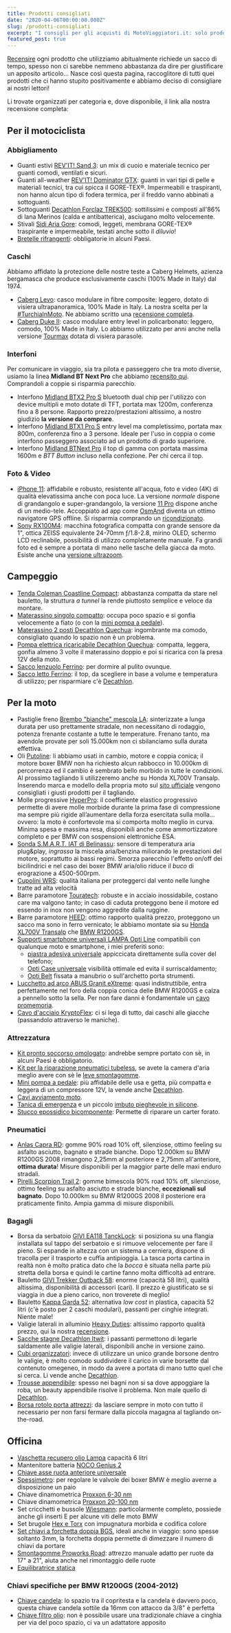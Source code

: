 ```yaml
---
title: Prodotti consigliati
date: "2020-04-06T00:00:00.000Z"
slug: /prodotti-consigliati
excerpt: "I consigli per gli acquisti di MotoViaggiatori.it: solo prodotti testati in viaggio e di cui siamo sicuri al 100%!"
featured_post: true
---
```


[Recensire](/categoria/recensioni) ogni prodotto che utilizziamo abitualmente richiede un sacco di tempo, spesso non ci sarebbe nemmeno abbastanza da dire per giustificare un apposito articolo… Nasce così questa pagina, raccoglitore di tutti quei prodotti che ci hanno stupito positivamente e abbiamo deciso di consigliare ai nostri lettori!

Li trovate organizzati per categoria e, dove disponibile, il link alla nostra recensione completa:

## Per il motociclista

### Abbigliamento

- Guanti estivi [REV'IT! Sand 3](https://amzn.to/3aGP43o): un mix di cuoio e materiale tecnico per guanti comodi, ventilati e sicuri.
- Guanti all-weather [REV'IT! Dominator GTX](https://amzn.to/2X4KS9K): guanti in vari tipi di pelle e materiali tecnici, tra cui spicca il GORE-TEX®. Impermeabili e traspiranti, non hanno alcun tipo di fodera termica, per il freddo vanno abbinati a sottoguanti.
- Sottoguanti [Decathlon Forclaz TREK500](https://www.decathlon.it/sottoguanti-trek500-lana--id_8555763.html): sottilissimi e composti all'86% di lana Merinos (calda e antibatterica), asciugano molto velocemente.
- Stivali [Sidi Aria Gore](https://amzn.to/3487307): comodi, leggeti, membrana GORE-TEX® traspirante e impermeabile, testati anche sotto il *diluvio*!
- [Bretelle rifrangenti](https://amzn.to/2I8UpWM): obbligatorie in alcuni Paesi.

### Caschi

Abbiamo affidato la protezione delle nostre teste a Caberg Helmets, azienza bergamasca che produce esclusivamente caschi (100% Made in Italy) dal 1974.

- [Caberg Levo](http://rover.ebay.com/rover/1/724-53478-19255-0/1?ff3=4&pub=5575226208&toolid=10001&campid=5337960068&customid=&mpre=https%3A%2F%2Fwww.ebay.it%2Fsch%2Fi.html%3F_from%3DR40%26_trksid%3Dm570.l1313%26_nkw%3Dcaberg%2Blevo%26_sacat%3D0): casco modulare in fibre composite: leggero, dotato di visiera ultrapanoramica, 100% Made in Italy. La nostra scelta per la [#TurchiaInMoto](/categoria/viaggi/turchia). Ne abbiamo scritto una [recensione completa](/2019/07/recensione-casco-modulare-caberg-levo).
- [Caberg Duke II](http://rover.ebay.com/rover/1/724-53478-19255-0/1?ff3=4&pub=5575226208&toolid=10001&campid=5337960068&customid=&mpre=https%3A%2F%2Fwww.ebay.it%2Fsch%2Fi.html%3F_odkw%3Dcaberg%2Blevo%26_osacat%3D0%26_from%3DR40%26_trksid%3Dp2045573.m570.l1313.TR1.TRC0.A0.H0.Xcaberg%2Bduke.TRS0%26_nkw%3Dcaberg%2Bduke%26_sacat%3D0): casco modulare entry level in policarbonato: leggero, comodo, 100% Made in Italy. Lo abbiamo utilizzato per anni anche nella versione [Tourmax](http://rover.ebay.com/rover/1/724-53478-19255-0/1?ff3=4&pub=5575226208&toolid=10001&campid=5337960068&customid=&mpre=https%3A%2F%2Fwww.ebay.it%2Fsch%2Fi.html%3F_odkw%3Dcaberg%2Bduke%26_osacat%3D0%26_from%3DR40%26_trksid%3Dp2045573.m570.l1313.TR5.TRC1.A0.H0.Xcaberg%2Btourmax.TRS0%26_nkw%3Dcaberg%2Btourmax%26_sacat%3D0) dotata di visiera parasole.

### Interfoni

Per comunicare in viaggio, sia tra pilota e passeggero che tra moto diverse, usiamo la linea **Midland BT Next Pro** che abbiamo [recensito qui](/2019/09/recensione-interfoni-midland-serie-bt-pro). Comprandoli a coppie si risparmia parecchio.

- Interfono [Midland BTX2 Pro S](http://rover.ebay.com/rover/1/724-53478-19255-0/1?ff3=4&pub=5575226208&toolid=10001&campid=5337960068&customid=&mpre=https%3A%2F%2Fwww.ebay.it%2Fsch%2Fi.html%3F_odkw%3Dmidland%2Bbtx1%2Bpro%2Bs%26_osacat%3D0%26_from%3DR40%26_trksid%3Dp2045573.m570.l1313.TR2.TRC1.A0.H0.Xmidland%2Bbtx2%2Bpro%2Bs.TRS0%26_nkw%3Dmidland%2Bbtx2%2Bpro%2Bs%26_sacat%3D0) bluetooth dual chip per l'utilizzo con device multipli e moto dotate di TFT, portata max 1200m, conferenza fino a 8 persone. Rapporto prezzo/prestazioni altissimo, a nostro giudizio **la versione da comprare**.
- Interfono [Midland BTX1 Pro S](http://rover.ebay.com/rover/1/724-53478-19255-0/1?ff3=4&pub=5575226208&toolid=10001&campid=5337960068&customid=&mpre=https%3A%2F%2Fwww.ebay.it%2Fsch%2Fi.html%3F_from%3DR40%26_trksid%3Dp2380057.m570.l1311.R1.TR5.TRC1.A0.H0.Xmidland%2Bbtx1%2B.TRS0%26_nkw%3Dmidland%2Bbtx1%2Bpro%2Bs%26_sacat%3D0) entry level ma completissimo, portata max 800m, conferenza fino a 3 persone. Ideale per l'uso in coppia o come interfono passeggero associato ad un prodotto di grado superiore.
- Interfono [Midland BTNext Pro](http://rover.ebay.com/rover/1/724-53478-19255-0/1?ff3=4&pub=5575226208&toolid=10001&campid=5337960068&customid=&mpre=https%3A%2F%2Fwww.ebay.it%2Fsch%2Fi.html%3F_odkw%3Dmidland%2Bbtx2%2Bpro%2Bs%26_osacat%3D0%26_from%3DR40%26_trksid%3Dp2045573.m570.l1311.R1.TR2.TRC1.A0.H2.Xmidland%2Bbt%2Bnext.TRS0%26_nkw%3Dmidland%2Bbt%2Bnext%2Bpro%26_sacat%3D0) il top di gamma con portata massima 1600m e *BTT Button* incluso nella confezione. Per chi cerca il top.

### Foto & Video

- [iPhone 11](https://amzn.to/3bKYBqg): affidabile e robusto, resistente all'acqua, foto e video (4K) di qualità elevatissima anche con poca luce. La versione *normale* dispone di grandangolo e super-grandangolo, la versione [11 Pro](https://amzn.to/3aItUCg) dispone anche di un medio-tele. Accoppiato ad app come [OsmAnd](https://itunes.apple.com/app/apple-store/id934850257) diventa un ottimo navigatore GPS offline. Si risparmia comprando un [ricondizionato](https://amzn.to/3dPGqBR).
- [Sony RX100M4](https://amzn.to/2Jy5wan): macchina fotografica compatta con grande sensore da 1", ottica ZEISS equivalente 24-70mm ƒ/1.8-2.8, mirino OLED, schermo LCD reclinabile, possibilità di utilizzo completamente manuale. Fa grandi foto ed è sempre a portata di mano nelle tasche della giacca da moto. Esiste anche una [versione ultrazoom](https://amzn.to/3bCYEEG).

## Campeggio

- [Tenda Coleman Coastline Compact](https://amzn.to/3bTONdF): abbastanza compatta da stare nel bauletto, la struttura *a tunnel* la rende piuttosto semplice e veloce da montare.
- [Materassino singolo compatto](https://amzn.to/3bYlQNV): occupa poco spazio e si gonfia velocemente a fiato (o con la [mini pompa a pedale](https://amzn.to/2I8Tiq8)).
- [Materassino 2 posti Decathlon Quechua](https://www.decathlon.it/materasso-gonfiabile-air-basic-id_8492757.html): ingombrante ma comodo, consigliato quando lo spazio non è un problema.
- [Pompa elettrica ricaricabile Decathlon Quechua](https://www.decathlon.it/pompa-elettrica-ricaricabile-id_8336472.html): compatta, leggera, gonfia almeno 3 volte il materassino doppio e poi si ricarica con la presa 12V della moto.
- [Sacco lenzuolo Ferrino](https://amzn.to/3dWEN5e): per dormire al pulito ovunque.
- [Sacco letto Ferrino](https://amzn.to/34fIVJl): il top, da scegliere in base a volume e temperatura di utilizzo; per risparmiare c'è [Decathlon](https://www.decathlon.it/C-800841-sacchi-a-pelo).

## Per la moto

- Pastiglie freno [Brembo "bianche" mescola LA](http://rover.ebay.com/rover/1/724-53478-19255-0/1?ff3=4&pub=5575226208&toolid=10001&campid=5337960068&customid=&mpre=https%3A%2F%2Fwww.ebay.it%2Fsch%2Fi.html%3F_odkw%3Danlas%2Bcapra%2Brd%26_osacat%3D0%26_from%3DR40%26_trksid%3Dp2045573.m570.l1313.TR12.TRC2.A0.H0.Xbrembo%2BLA.TRS0%26_nkw%3Dbrembo%2BLA%26_sacat%3D0): sinterizzate a lunga durata per uso prettamente stradale, non necessitano di rodaggio, potenza frenante costante a tutte le temperature. Frenano tanto, ma avendole provate per soli 15.000km non ci sbilanciamo sulla durata effettiva.
- Oli [Putoline](https://www.rinolfi.it/putoline): li abbiamo usati in cambio, motore e coppia conica; il motore boxer BMW non ha richiesto alcun rabbocco in 10.000km di percorrenza ed il cambio è sembrato bello morbido in tutte le condizioni. Al prossimo tagliando li utilizzeremo anche su Honda XL700V Transalp. Inserendo marca e modello della propria moto sul [sito ufficiale](https://www.putoline.com/en/) vengono consigliati i giusti prodotti per il tagliando.
- Molle progressive [HyperPro](https://www.wrs.it/it/130_hyperpro): il coefficiente elastico progressivo permette di avere molle morbide durante la prima fase di compressione ma sempre più rigide all’aumentare della forza esercitata sulla molla… ovvero: la moto è confortevole ma si comporta molto meglio in curva. Minima spesa e massima resa, disponibili anche come ammortizzatore completo e per BMW con sospensioni elettroniche ESA.
- [Sonda S.M.A.R.T. IAT di Belinassu](http://www.belinassu.it): sensore di temperatura aria plug&play, *ingrassa* la miscela aria/benzina miliorando le prestazioni del motore, soprattutto ai bassi regimi. Smorza parecchio l'effetto on/off dei bicilindrici e nel caso dei boxer BMW aria/olio riduce il *buco* di erograzione a 4500-500rpm.
- [Cupolini WRS](https://www.wrs.it/it/400-prodotti-wrs-cupolini): qualità italiana per proteggerci dal vento nelle lunghe tratte ad alta velocità
- Barre paramotore [Touratech](https://shop.touratech.it/per-la-moto/protezione.html#/products/1?category=10940): robuste e in acciaio inossidabile, costano care ma valgono tanto; in caso di caduta proteggono bene il motore ed essendo in inox non vengono aggredite dalla ruggine.
- Barre paramotore [HEED](http://rover.ebay.com/rover/1/724-53478-19255-0/1?ff3=4&pub=5575226208&toolid=10001&campid=5337960068&customid=&mpre=https%3A%2F%2Fwww.ebay.it%2Fstr%2Fheedmoto): ottimo rapporto qualità prezzo, proteggono un sacco ma sono in ferro vernicato; le abbiamo montate sia su [Honda XL700V Transalp](/2018/02/paramotore-heed-honda-xl-700-transalp/) che [BMW R1200GS](/2016/09/paramotore-tubolare-heed-bmw-r-1200-gs).
- [Supporti smartphone universali LAMPA Opti Line](https://amzn.to/2X9URux) compatibili con qualunque moto e smartphone, i miei preferiti sono:
  - [piastra adesiva universale](https://amzn.to/3bYw5ll) appiccicata direttamente sulla cover del telefono;
  - [Opti Case universale](https://amzn.to/39LRCMn) visibilità ottimale ed evita il surriscaldamento;
  - [Opti Belt](https://amzn.to/2V3eYrH) fissata a manubrio o sull'archetto porta strumenti.
- [Lucchetto ad arco ABUS Granit eXtreme](https://amzn.to/34mc2L2): quasi indistruttibile, entra perfettamente nel foro della coppia conica delle BMW R1200GS e calza a pennello sotto la sella. Per non fare danni è fondamentale un [cavo promemoria](https://amzn.to/34fxqBk).
- [Cavo d'acciaio KryptoFlex](https://amzn.to/2JVdN8F): ci si lega di tutto, dai caschi alle giacche (passandolo attraverso le maniche).

### Attrezzatura

- [Kit pronto soccorso omologato](https://amzn.to/2xWemfi): andrebbe sempre portato con sè, in alcuni Paesi è obbligatorio.
- [Kit per la riparazione pneumatici tubeless](https://amzn.to/2U1EYB6), se avete la camera d'aria meglio avere con sè le [leve smontagomme](https://amzn.to/2IaTGEf).
- [Mini pompa a pedale](https://amzn.to/2I8Tiq8): più affidabile delle usa e getta, più compatta e leggera di un compressore 12V, la vende anche [Decathlon](https://www.decathlon.it/pompa-a-colonna-520-id_8303660.html).
- [Cavi avviamento moto](https://amzn.to/2VukbYA).
- [Tanica di emergenza](https://amzn.to/3bW5e9r) e un piccolo [imbuto pieghevole in silicone](https://amzn.to/2P324X5).
- [Stucco epossidico bicomponente](https://amzn.to/2JJuYtu): Permette di riparare un carter forato.

### Pneumatici

- [Anlas Capra RD](http://rover.ebay.com/rover/1/724-53478-19255-0/1?ff3=4&pub=5575226208&toolid=10001&campid=5337960068&customid=&mpre=https%3A%2F%2Fwww.ebay.it%2Fsch%2Fi.html%3F_odkw%3Dmidland%2Bbtx2%2Bpro%2Bs%26_osacat%3D0%26_from%3DR40%26_trksid%3Dp2045573.m570.l1311.R1.TR2.TRC1.A0.H2.Xmidland%2Bbt%2Bnext.TRS0%26_nkw%3Dmidland%2Bbt%2Bnext%2Bpro%26_sacat%3D0): gomme 90% road 10% off, silenziose, ottimo feeling su asfalto asciutto, bagnato e strade bianche. Dopo 12.000km su BMW R1200GS 2008 rimangono 2,25mm al posteriore e 2,75mm all'anteriore, **ottima durata**! Misure disponibili per la maggior parte delle maxi enduro stradali.
- [Pirelli Scorpion Trail 2](http://rover.ebay.com/rover/1/724-53478-19255-0/1?ff3=4&pub=5575226208&toolid=10001&campid=5337960068&customid=&mpre=https%3A%2F%2Fwww.ebay.it%2Fsch%2Fi.html%3F_odkw%3Dpirelli%2Bscorpion%2Btrail%26_osacat%3D0%26_from%3DR40%26_trksid%3Dp2045573.m570.l1313.TR2.TRC1.A0.H0.Xpirelli%2Bscorpion%2Btrail%2B2.TRS0%26_nkw%3Dpirelli%2Bscorpion%2Btrail%2B2%26_sacat%3D0): gomme bimescola 90% road 10% off, silenziose, ottimo feeling su asfalto asciutto e strade bianche, **eccezionali sul bagnato**. Dopo 10.000km su BMW R1200GS 2008 il posteriore era praticamente finito. Ampia gamma di misure disponibili.

### Bagagli

- Borsa da serbatoio [GIVI EA118 TanckLock](https://amzn.to/2ytxT7l): si posiziona su una flangia installata sul tappo del serbatoio e si rimuove velocemente per fare il pieno. Si espande in altezza con un sistema a cerniera, dispone di tracolla per il trasporto e cuffia antipioggia. La tasca porta cartina in realtà non è molto pratica dato che la *bocca* è situata nella parte più stretta della borsa e quindi le cartine fanno molta difficoltà ad entrare.
- Bauletto [GIVI Trekker Outback 58](https://amzn.to/2U1xyxV): enorme (capacità 58 litri), qualità altissima, disponibilità di accessori (cari). Il prezzo è giustificato se si viaggia in due a pieno carico, non troverete di meglio!
- Bauletto [Kappa Garda 52](https://amzn.to/2U1xyxV): alternativa *low cost* in plastica, capacità 52 litri (c'è posto per 2 caschi modulari), passanti per cinghie integrati. Niente male!
- Valigie laterali in alluminio [Heavy Duties](https://heavyduties.ro): altissimo rapporto qualità prezzo, qui la nostra [recensione](/2018/04/borse-alluminio-heavy-duties-bmw-r1200gs).
- [Sacche stagne Decathlon Itwit](https://www.decathlon.it/C-1129407-sacche-bidoni-contenitori-stagni): i passanti permettono di legarle saldamente alle valigie laterali, disponibili anche in versione zaino.
- [Cubi organizzatori](https://amzn.to/2R6VOQi): invece di utilizzare un unico grande borsone dentro le valigie, è molto comodo suddividere il carico in varie borsette dal contenuto omegeneo, in modo da avere a portata di mano tutto quel che si cerca. Li vende anche [Decathlon](https://www.decathlon.it/kit-3-sacche-di-stoccaggio-id_8512006.html).
- [Trousse appendibile](https://amzn.to/2USKLeI): spesso nei bagni non si sa dove appoggiare la roba, un beauty appendibile risolve il problema. Non male quello di [Decathlon](https://www.decathlon.it/trousse-da-toilette-nera-id_8514768.html).
- [Borsa rotolo porta attrezzi](https://amzn.to/341WFHt): da lasciare sempre in moto con tutto il necessario per non farsi fermare dalla piccola magagna al tagliando on-the-road.

## Officina

- [Vaschetta recupero olio Lampa](https://amzn.to/3bZ0n7B) capacità 6 litri
- Mantenitore batteria [NOCO Genius 2](https://amzn.to/2X41WN2)
- [Chiave asse ruota anteriore universale](https://amzn.to/3dMdKtj)
- [Spessimetro](https://amzn.to/2UzbsGi): per regolare le valvole dei boxer BMW è meglio averne a disposizione un paio
- Chiave dinamometrica [Proxxon 6-30 nm](https://amzn.to/341R43S)
- Chiave dinamometrica [Proxxon 20-100 nm](https://amzn.to/2UUlX6a)
- Set cricchetti e bussole [Wiesmann](https://amzn.to/2ylJqp4): particolarmente completo, possiede anche gli inserti E per alcune viti delle moto BMW
- Set brugole [Hex e Torx](https://amzn.to/3ayuv9k) con impugnatura morbida e codifica colore
- [Set chiavi a forchetta doppia BGS](https://amzn.to/2JuJNA2), ideali anche in viaggio: sono spesse soltanto 3mm, la forchetta doppia permette di dimezzare il numero di chiavi da portare
- [Smontagomme Proworks Road](https://www.xlmoto.it/smontagomme-proworks-road): attrezzo manuale adatto per ruote da 17" a 21", aiuta anche nel rimontaggio delle ruote
- [Equilibratrice statica](https://amzn.to/348BNOS)

### Chiavi specifiche per BMW R1200GS (2004-2012)

- [Chiave candela](https://amzn.to/3aDN38e): lo spazio tra il copritesta e la candela è davvero poco, questa chiave candela sottile da 16mm con attacco da 3/8" è perfetta
- [Chiave filtro olio](https://amzn.to/3bEAglY): non è possibile usare una tradizionale chiave a cinghia per via del poco spazio, ci va un adattatore apposito
